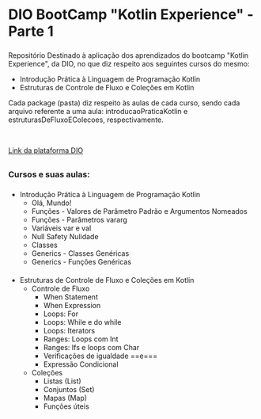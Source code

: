 # DIO BootCamp "Kotlin Experience" - Parte 1

###

Repositório Destinado à aplicação dos aprendizados do bootcamp "Kotlin Experience", da DIO, no que diz respeito aos seguintes cursos do mesmo:

- Introdução Prática à Linguagem de Programação Kotlin
- Estruturas de Controle de Fluxo e Coleções em Kotlin

Cada package (pasta) diz respeito às aulas de cada curso, sendo cada arquivo referente a uma aula: introducaoPraticaKotlin e estruturasDeFluxoEColecoes, respectivamente.

<br>

[Link da plataforma DIO](https://web.dio.me/home)

##

<div>

### Cursos e suas aulas:

###

- Introdução Prática à Linguagem de Programação Kotlin
  - Olá, Mundo!
  - Funções - Valores de Parâmetro Padrão e Argumentos Nomeados
  - Funções - Parâmetros vararg
  - Variáveis var e val
  - Null Safety Nulidade
  - Classes
  - Generics - Classes Genéricas
  - Generics - Funções Genéricas

####

- Estruturas de Controle de Fluxo e Coleções em Kotlin
  - Controle de Fluxo
    - When Statement
    - When Expression
    - Loops: For
    - Loops: While e do while
    - Loops: Iterators
    - Ranges: Loops com Int
    - Ranges: Ifs e loops com Char
    - Verificações de igualdade ==e===
    - Expressão Condicional
  - Coleções
    - Listas (List)
    - Conjuntos (Set)
    - Mapas (Map)
    - Funções úteis

</div>
